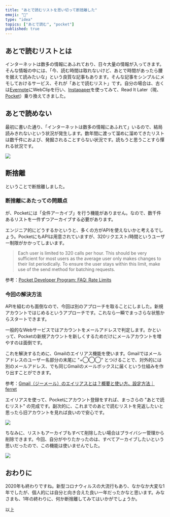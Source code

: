 ```yaml
---
title: "あとで読むリストを思い切って断捨離した"
emoji: "😬"
type: "idea"
topics: ["あとで読む", "pocket"]
published: true
---
```


## あとで読むリストとは

インターネットは数多の情報にあふれており、日々大量の情報が入ってきます。そんな情報の中には、「今、読む時間は取れないけど、あとで時間があったら腰を据えて読みたいな」という良質な記事もあります。そんな記事をシンプルにメモしておけるサービス、それが「あとで読むリスト」です。自分の場合は、古くは[Evernote](https://evernote.com/intl/jp)にWebClipを行い、[Instapaper](https://www.instapaper.com/)を使ってみて、Read It Later（現、[Pocket](https://app.getpocket.com/)）乗り換えてきました。

## あとで読めない

最初に書いた通り、「インターネットは数多の情報にあふれて」いるので、結局読みきれないという状況が発生します。数年間に渡って溜めに溜めてきたリストは数千件におよび、発掘されることすらない状況です。読もうと思うことすら憚れる状況です。

![](https://storage.googleapis.com/zenn-user-upload/63sfq9sr6uxtpt6mz5kof5ogcgs0)

## 断捨離

ということで断捨離しました。

### 断捨離にあたっての問題点

が、Pocketには「全件アーカイブ」を行う機能がありません。なので、数千件あるリストを一件ずつアーカイブする必要があります。

エンジニア的にどうするかというと、多くの方がAPIを使えないかと考えるでしょう。PocketにもAPIは用意されていますが、320リクエスト/時間というユーザー制限がかかってしまいます。

>Each user is limited to 320 calls per hour. This should be very sufficient for most users as the average user only makes changes to their list periodically. To ensure the user stays within this limit, make use of the send method for batching requests.

参考：[Pocket Developer Program: FAQ: Rate Limits](https://getpocket.com/developer/docs/rate-limits)

### 今回の解決方法

APIを組むのも面倒なので、今回は別のアプローチを取ることにしました。新規アカウントではじめるというアプローチです。これなら一瞬でまっさらな状態からスタートできます。

一般的なWebサービスではアカウントをメールアドレスで判定します。かといって、Pocketの新規アカウントを新しくするためだけにメールアカウントを増やすのは面倒です。

これを解決するために、Gmailのエイリアス機能を使います。Gmailではメールアドレスのユーザー名部分の末尾に "+◯◯◯" とつけることで、対外的には別のメールアドレス、でも同じGmailのメールボックスに届くという仕組みを作り出すことができます。

参考：[Gmail（ジーメール）のエイリアスとは？概要と使い方、設定方法｜ferret](https://ferret-plus.com/5946)

エイリアスを使って、Pocketにアカウント登録をすれば、まっさらの "あとで読むリスト" の完成です。副次的に、これまでのあとで読むリストを見返したいと思ったら旧アカウントを見れば良いので安心です。

![](https://storage.googleapis.com/zenn-user-upload/rrl4e0ds66gi32fju3prbalmzrs6)

ちなみに、リストもアーカイブもすべて削除したい場合はプライバシー管理から削除できます。今回、自分がやりたかったのは、すべてアーカイブしたいという思いだったので、この機能は使いませんでした。

![](https://storage.googleapis.com/zenn-user-upload/8t8xyfcslo2brxsmnxlzp3ftijtb)

## おわりに

2020年も終わりですね。新型コロナウィルスの大流行もあり、なかなか大変な1年でしたが、個人的には自分と向き合えた良い一年だったかなと思います。みなさまも、1年の終わりに、何か断捨離してみてはいかがでしょうか。

以上